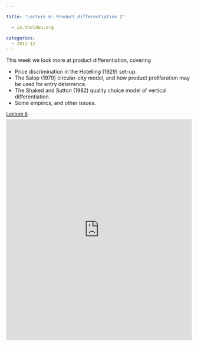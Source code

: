 ```yaml
---

title: 'Lecture 6: Product differentiation 2'

  - io.tholden.org

categories:
  - 2011-12
---
```

This week we look more at product differentiation, covering<br /><ul><li>Price discrimination in the Hotelling (1929) set-up. </li><li>The Salop (1979) circular-city model, and how product proliferation may be used for entry deterrence.</li><li>The Shaked and Sutton (1982) quality choice model of vertical differentiation.</li><li>Some empirics, and other issues.</li></ul><a title="View Lecture 6 on Scribd" href="http://www.scribd.com/doc/72288760/Lecture-6" style="margin: 12px auto 6px auto; font-family: Helvetica,Arial,Sans-serif; font-style: normal; font-variant: normal; font-weight: normal; font-size: 14px; line-height: normal; font-size-adjust: none; font-stretch: normal; -x-system-font: none; display: block; text-decoration: underline;">Lecture 6</a><iframe src="http://www.scribd.com/embeds/72288760/content?start_page=1&view_mode=slideshow&access_key=key-2kqrs1vq670vib68s2sr" data-auto-height="true" data-aspect-ratio="1.33333333333333" scrolling="no" width="100%" height="600" frameborder="0"></iframe>